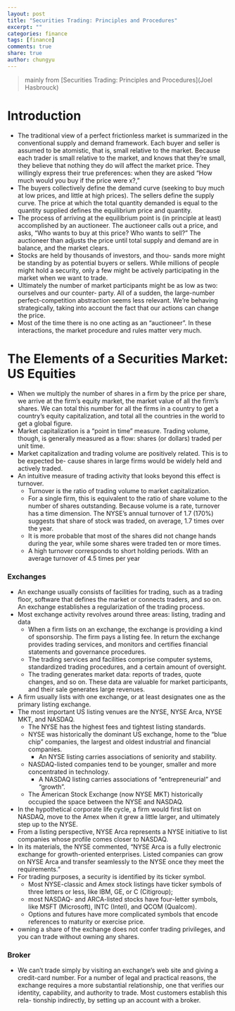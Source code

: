 ```yaml
---
layout: post
title: "Securities Trading: Principles and Procedures"
excerpt: ""
categories: finance
tags: [finance]
comments: true
share: true
author: chungyu
---
```

> mainly from [Securities Trading: Principles and Procedures](Joel Hasbrouck)

# Introduction
* The traditional view of a perfect frictionless market is summarized in the conventional supply and demand framework. Each buyer and seller is assumed to be atomistic, that is, small relative to the market. Because each trader is small relative to the market, and knows that they’re small, they believe that nothing they do will affect the market price. They willingly express their true preferences: when they are asked “How much would you buy if the price were x?,”
* The buyers collectively define the demand curve (seeking to buy much at low prices, and little at high prices). The sellers define the supply curve. The price at which the total quantity demanded is equal to the quantity supplied defines the equilibrium price and quantity.
* The process of arriving at the equilibrium point is (in principle at least) accomplished by an auctioneer. The auctioneer calls out a price, and asks, “Who wants to buy at this price? Who wants to sell?” The auctioneer than adjusts the price until total supply and demand are in balance, and the market clears.
* Stocks are held by thousands of investors, and thou- sands more might be standing by as potential buyers or sellers. While millions of people might hold a security, only a few might be actively participating in the market when we want to trade.
* Ultimately the number of market participants might be as low as two: ourselves and our counter- party. All of a sudden, the large-number perfect-competition abstraction seems less relevant. We’re behaving strategically, taking into account the fact that our actions can change the price.
* Most of the time there is no one acting as an “auctioneer”. In these interactions, the market procedure and rules matter very much.

# The Elements of a Securities Market: US Equities
* When we multiply the number of shares in a firm by the price per share, we arrive at the firm’s equity market, the market value of all the firm’s shares. We can total this number for all the firms in a country to get a country’s equity capitalization, and total all the countries in the world to get a global figure.
* Market capitalization is a “point in time” measure. Trading volume, though, is generally measured as a flow: shares (or dollars) traded per unit time.
* Market capitalization and trading volume are positively related. This is to be expected be- cause shares in large firms would be widely held and actively traded.
* An intuitive measure of trading activity that looks beyond this effect is turnover.
  * Turnover is the ratio of trading volume to market capitalization.
  * For a single firm, this is equivalent to the ratio of share volume to the number of shares outstanding. Because volume is a rate, turnover has a time dimension. The NYSE’s annual turnover of 1.7 (170%) suggests that share of stock was traded, on average, 1.7 times over the year.
  * It is more probable that most of the shares did not change hands during the year, while some shares were traded ten or more times.
  * A high turnover corresponds to short holding periods. With an average turnover of 4.5 times per year


### Exchanges
* An exchange usually consists of facilities for trading, such as a trading floor, software that defines the market or connects traders, and so on. An exchange establishes a regularization of the trading process.
* Most exchange activity revolves around three areas: listing, trading and data
  * When a firm lists on an exchange, the exchange is providing a kind of sponsorship. The firm pays a listing fee. In return the exchange provides trading services, and monitors and certifies financial statements and governance procedures.
  * The trading services and facilities comprise computer systems, standardized trading procedures, and a certain amount of oversight.
  * The trading generates market data: reports of trades, quote changes, and so on. These data are valuable for market participants, and their sale generates large revenues.
* A firm usually lists with one exchange, or at least designates one as the primary listing exchange.
* The most important US listing venues are the NYSE, NYSE Arca, NYSE MKT, and NASDAQ.
  * The NYSE has the highest fees and tightest listing standards.
  * NYSE was historically the dominant US exchange, home to the “blue chip” companies, the largest and oldest industrial and financial companies.
    * An NYSE listing carries associations of seniority and stability.
  * NASDAQ-listed companies tend to be younger, smaller and more concentrated in technology.
    * A NASDAQ listing carries associations of “entrepreneurial” and “growth”.
  * The American Stock Exchange (now NYSE MKT) historically occupied the space between the NYSE and NASDAQ.
* In the hypothetical corporate life cycle, a firm would first list on NASDAQ, move to the Amex when it grew a little larger, and ultimately step up to the NYSE.
* From a listing perspective, NYSE Arca represents a NYSE initiative to list companies whose profile comes closer to NASDAQ.
* In its materials, the NYSE commented, “NYSE Arca is a fully electronic exchange for growth-oriented enterprises. Listed companies can grow on NYSE Arca and transfer seamlessly to the NYSE once they meet the requirements.”
* For trading purposes, a security is identified by its ticker symbol.
  * Most NYSE-classic and Amex stock listings have ticker symbols of three letters or less, like IBM, GE, or C (Citigroup);
  * most NASDAQ- and ARCA-listed stocks have four-letter symbols, like MSFT (Microsoft), INTC (Intel), and QCOM (Qualcom).
  * Options and futures have more complicated symbols that encode references to maturity or exercise price.  
* owning a share of the exchange does not confer trading privileges, and you can trade without owning any shares.

### Broker
* We can’t trade simply by visiting an exchange’s web site and giving a credit-card number. For a number of legal and practical reasons, the exchange requires a more substantial relationship, one that verifies our identity, capability, and authority to trade. Most customers establish this rela- tionship indirectly, by setting up an account with a broker.

